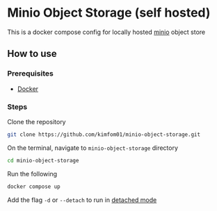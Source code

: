 # Minio Object Storage (self hosted)

This is a docker compose config for locally hosted [minio](https://min.io) object store

## How to use

### Prerequisites

- [Docker](https://www.docker.com)

### Steps

Clone the repository

```sh
git clone https://github.com/kimfom01/minio-object-storage.git
```

On the terminal, navigate to `minio-object-storage` directory

```sh
cd minio-object-storage
```

Run the following

```sh
docker compose up
```

Add the flag `-d` or `--detach` to run in [detached mode](https://docs.docker.com/reference/cli/docker/compose/up)

